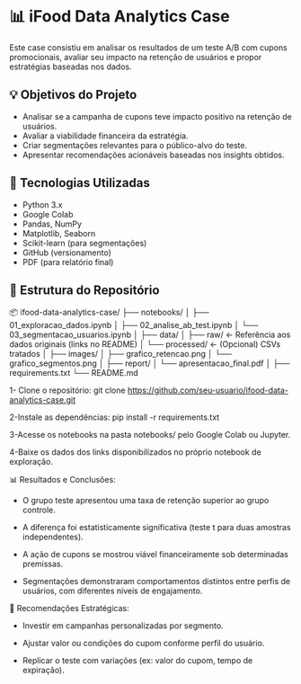 # 📊 iFood Data Analytics Case

Este case consistiu em analisar os resultados de um teste A/B com cupons promocionais, avaliar seu impacto na retenção de usuários e propor estratégias baseadas nos dados.



## 💡 Objetivos do Projeto

- Analisar se a campanha de cupons teve impacto positivo na retenção de usuários.
- Avaliar a viabilidade financeira da estratégia.
- Criar segmentações relevantes para o público-alvo do teste.
- Apresentar recomendações acionáveis baseadas nos insights obtidos.


## 🧰 Tecnologias Utilizadas

- Python 3.x
- Google Colab
- Pandas, NumPy
- Matplotlib, Seaborn
- Scikit-learn (para segmentações)
- GitHub (versionamento)
- PDF (para relatório final)


## 📁 Estrutura do Repositório
📦 ifood-data-analytics-case/
├── notebooks/
│   ├── 01_exploracao_dados.ipynb
│   ├── 02_analise_ab_test.ipynb
│   └── 03_segmentacao_usuarios.ipynb
│
├── data/
│   ├── raw/              ← Referência aos dados originais (links no README)
│   └── processed/        ← (Opcional) CSVs tratados
│
├── images/
│   ├── grafico_retencao.png
│   └── grafico_segmentos.png
│
├── report/
│   └── apresentacao_final.pdf
│
├── requirements.txt
└── README.md


         
1- Clone o repositório:
git clone https://github.com/seu-usuario/ifood-data-analytics-case.git

2-Instale as dependências:
pip install -r requirements.txt

3-Acesse os notebooks na pasta notebooks/ pelo Google Colab ou Jupyter.

4-Baixe os dados dos links disponibilizados no próprio notebook de exploração.



📊 Resultados e Conclusões:

- O grupo teste apresentou uma taxa de retenção superior ao grupo controle.

- A diferença foi estatisticamente significativa (teste t para duas amostras independentes).

- A ação de cupons se mostrou viável financeiramente sob determinadas premissas.

- Segmentações demonstraram comportamentos distintos entre perfis de usuários, com diferentes níveis de engajamento.



📌 Recomendações Estratégicas:

- Investir em campanhas personalizadas por segmento.

- Ajustar valor ou condições do cupom conforme perfil do usuário.

- Replicar o teste com variações (ex: valor do cupom, tempo de expiração).





